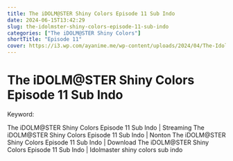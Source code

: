 ```yaml
---
title: The iDOLM@STER Shiny Colors Episode 11 Sub Indo
date: 2024-06-15T13:42:29
slug: the-idolmster-shiny-colors-episode-11-sub-indo
categories: ["The iDOLM@STER Shiny Colors"]
shortTitle: "Episode 11"
cover: https://i3.wp.com/ayanime.me/wp-content/uploads/2024/04/The-Idolmaster-Shiny-Colors-768x1083-1.jpg
---
```


# The iDOLM@STER Shiny Colors Episode 11 Sub Indo

<iframe-loader iframe-src1="https://play.ayanime.me/include/fluidplayer/fluidplayer.php?VideoSrc1=https%3A%2F%2Fdrive.google.com%2Ffile%2Fd%2F1RsMg7AnZiieaon9TehDI8W_hEsCBexT4%2Fpreview&VideoType1=video%2Fmp4&VideoQuality1=480p&VideoSrc2=https%3A%2F%2Fdrive.google.com%2Ffile%2Fd%2F1jp8QuwjT5mckpXWU2lb-hikv6Iyz7w4z%2Fpreview&VideoType2=video%2Fmp4&VideoQuality2=720p&VideoSrc3=https%3A%2F%2Fdrive.google.com%2Ffile%2Fd%2F1BXqVD5wRHt79SfPHVUPIPQ_ySUsm8QOr%2Fpreview&VideoType3=video%2Fmp4&VideoQuality3=1080p&VideoSrc4=&VideoType4=&VideoQuality4=&VideoPoster=&VideoTrack1=&kind1=&srclang1=&label1=&default1=&VideoTrack2=&kind2=&srclang2=&label2=&default2=&player=fluid+player&server=Drive+API&api=&width=100%25&height=900px" iframe-src2="https://drive.google.com/file/d/1BXqVD5wRHt79SfPHVUPIPQ_ySUsm8QOr/preview"></iframe-loader>

Keyword:
<p>The iDOLM@STER Shiny Colors Episode 11 Sub Indo | Streaming The iDOLM@STER Shiny Colors Episode 11 Sub Indo | Nonton The iDOLM@STER Shiny Colors Episode 11 Sub Indo | Download The iDOLM@STER Shiny Colors Episode 11 Sub Indo | Idolmaster shiny colors sub indo</p>

